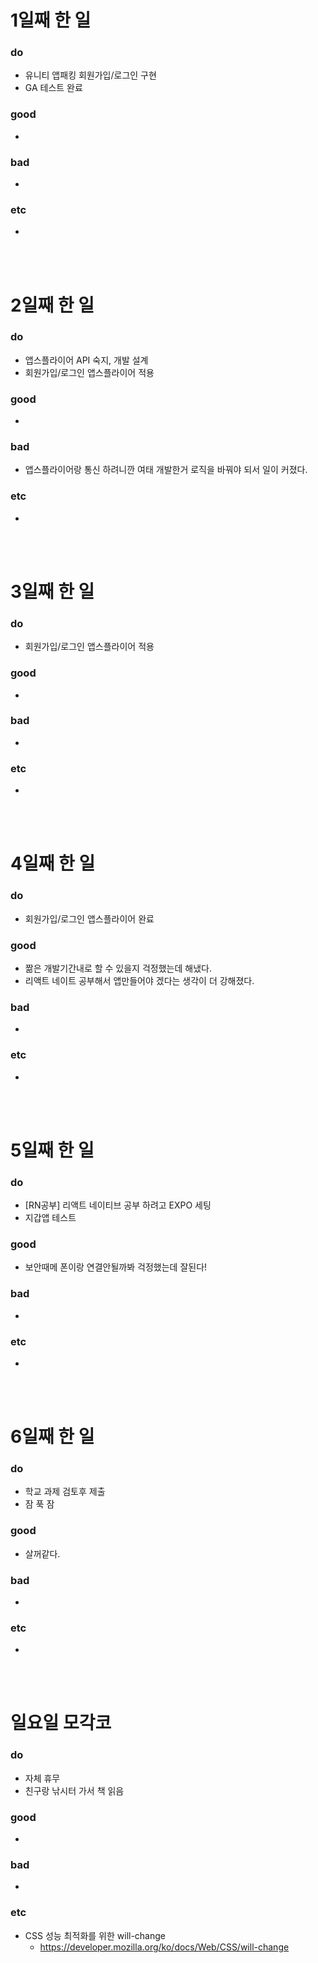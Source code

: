 # 1일째 한 일 
### do
- 유니티 앱패킹 회원가입/로그인 구현
- GA 테스트 완료

### good
- 

### bad
- 

### etc
- 

<br /><br />

# 2일째 한 일 
### do
- 앱스플라이어 API 숙지, 개발 설계
- 회원가입/로그인 앱스플라이어 적용

### good
- 

### bad
- 앱스플라이어랑 통신 하려니깐 여태 개발한거 로직을 바꿔야 되서 일이 커졌다.

### etc
-

<br /><br />

# 3일째 한 일 
### do
- 회원가입/로그인 앱스플라이어 적용

### good
-

### bad
-

### etc
-

<br /><br />

# 4일째 한 일 
### do
- 회원가입/로그인 앱스플라이어 완료

### good
- 짦은 개발기간내로 할 수 있을지 걱정했는데 해냈다.
 - 리액트 네이트 공부해서 앱만들어야 겠다는 생각이 더 강해졌다.

### bad
-

### etc
- 

<br /><br />

# 5일째 한 일 
### do
- [RN공부] 리액트 네이티브 공부 하려고 EXPO 세팅
- 지갑앱 테스트

### good
- 보안때메 폰이랑 연결안될까봐 걱정했는데 잘된다!

### bad
- 

### etc
- 

<br /><br />

# 6일째 한 일 
### do
- 학교 과제 검토후 제출
- 잠 푹 잠

### good
- 살꺼같다.
 
### bad
-

### etc
-

<br /><br />

# 일요일 모각코
### do
- 자체 휴무
- 친구랑 낚시터 가서 책 읽음

### good
-

### bad
- 

### etc
- CSS 성능 최적화를 위한 will-change
  - https://developer.mozilla.org/ko/docs/Web/CSS/will-change

<br /><br />
